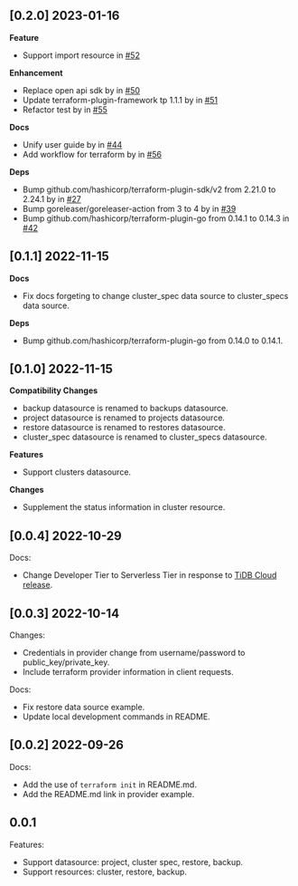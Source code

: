 ## [0.2.0] 2023-01-16

**Feature**
* Support import resource in [#52](https://github.com/tidbcloud/terraform-provider-tidbcloud/pull/52)

**Enhancement**
* Replace open api sdk by in [#50](https://github.com/tidbcloud/terraform-provider-tidbcloud/pull/50)
* Update terraform-plugin-framework tp 1.1.1 by in [#51](https://github.com/tidbcloud/terraform-provider-tidbcloud/pull/51)
* Refactor test by in [#55](https://github.com/tidbcloud/terraform-provider-tidbcloud/pull/55)

**Docs**
* Unify user guide by in [#44](https://github.com/tidbcloud/terraform-provider-tidbcloud/pull/44)
* Add workflow for terraform by in [#56](https://github.com/tidbcloud/terraform-provider-tidbcloud/pull/56)

**Deps**
* Bump github.com/hashicorp/terraform-plugin-sdk/v2 from 2.21.0 to 2.24.1 by in [#27](https://github.com/tidbcloud/terraform-provider-tidbcloud/pull/27)
* Bump goreleaser/goreleaser-action from 3 to 4 by in [#39](https://github.com/tidbcloud/terraform-provider-tidbcloud/pull/39)
* Bump github.com/hashicorp/terraform-plugin-go from 0.14.1 to 0.14.3 in [#42](https://github.com/tidbcloud/terraform-provider-tidbcloud/pull/42)

## [0.1.1] 2022-11-15

**Docs**
- Fix docs forgeting to change cluster_spec data source to cluster_specs data source.

**Deps**
- Bump github.com/hashicorp/terraform-plugin-go from 0.14.0 to 0.14.1.

## [0.1.0] 2022-11-15

**Compatibility Changes**
- backup datasource is renamed to backups datasource.
- project datasource is renamed to projects datasource.
- restore datasource is renamed to restores datasource.
- cluster_spec datasource is renamed to cluster_specs datasource.

**Features**
- Support clusters datasource.

**Changes**
- Supplement the status information in cluster resource.

## [0.0.4] 2022-10-29

Docs:
- Change Developer Tier to Serverless Tier in response to [TiDB Cloud release](https://docs.pingcap.com/tidbcloud/release-notes-2022#october-28-2022).

## [0.0.3] 2022-10-14

Changes:
- Credentials in provider change from username/password to public_key/private_key.
- Include terraform provider information in client requests.

Docs:
- Fix restore data source example.
- Update local development commands in README.

## [0.0.2] 2022-09-26

Docs:
- Add the use of `terraform init` in README.md.
- Add the README.md link in provider example.

## 0.0.1

Features:
- Support datasource: project, cluster spec, restore, backup.
- Support resources: cluster, restore, backup.
